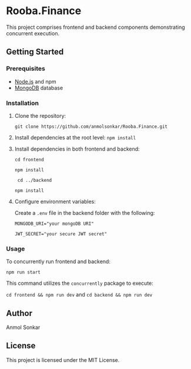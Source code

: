 # Rooba.Finance

This project comprises frontend and backend components demonstrating concurrent execution.

## Getting Started

### Prerequisites

- [Node.js](https://nodejs.org/en) and npm
- [MongoDB](https://www.mongodb.com/) database

### Installation

1.  Clone the repository:

    `git clone https://github.com/anmolsonkar/Rooba.Finance.git`

2.  Install dependencies at the root level: `npm install`

3.  Install dependencies in both frontend and backend:

    `cd frontend`

    `npm install`

    ` cd ../backend`

    `npm install`

4.  Configure environment variables:

    Create a `.env` file in the backend folder with the following:

    `MONGODB_URI="your mongoDB URI"`

    `JWT_SECRET="your secure JWT secret"`

### Usage

To concurrently run frontend and backend:

`npm run start`

This command utilizes the `concurrently` package to execute:

`cd frontend && npm run dev` and `cd backend && npm run dev`

## Author

Anmol Sonkar

## License

This project is licensed under the MIT License.
